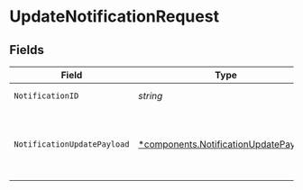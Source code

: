 # UpdateNotificationRequest


## Fields

| Field                                                                                         | Type                                                                                          | Required                                                                                      | Description                                                                                   |
| --------------------------------------------------------------------------------------------- | --------------------------------------------------------------------------------------------- | --------------------------------------------------------------------------------------------- | --------------------------------------------------------------------------------------------- |
| `NotificationID`                                                                              | *string*                                                                                      | :heavy_check_mark:                                                                            | ID of the notification.                                                                       |
| `NotificationUpdatePayload`                                                                   | [*components.NotificationUpdatePayload](../../models/components/notificationupdatepayload.md) | :heavy_minus_sign:                                                                            | Request body schema for updating notification status.                                         |